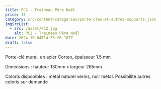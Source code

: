 ```yaml
---
title: PC2 - Traineau Père Noël
price: 17
category: src/content/categories/porte-cles-et-autres-supports.json
imgSrcList:
  - src: /asset/PC2.jpg
    alt: PC2 - Traineau Père Noël
date: 2024-10-04T14:55:26.107Z
draft: false
---
```


Porte-clé mural, en acier Corten, épaisseur 1.5 mm

Dimensions : hauteur 130mm x largeur 265mm

Coloris disponibles : métal naturel vernis, noir métal. Possibilité autres coloris sur demande
